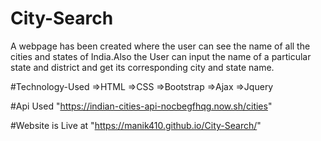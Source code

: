 # City-Search
A webpage has been created where the user can see the name of all the cities and states of India.Also the User can input the name of a particular state and district and get its corresponding city and state name.


#Technology-Used
=>HTML
=>CSS
=>Bootstrap
=>Ajax
=>Jquery

#Api Used
"https://indian-cities-api-nocbegfhqg.now.sh/cities"

#Website is Live at
"https://manik410.github.io/City-Search/"
